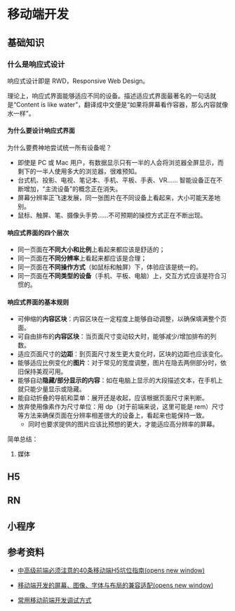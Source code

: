 # 移动端开发

## 基础知识

### 什么是响应式设计

响应式设计即是 RWD，Responsive Web Design。

理论上，响应式界面能够适应不同的设备。描述适应式界面最著名的一句话就是“Content is like water”，翻译成中文便是“如果将屏幕看作容器，那么内容就像水一样”。

#### 为什么要设计响应式界面

为什么要费神地尝试统一所有设备呢？

- 即使是 PC 或 Mac 用户，有数据显示只有一半的人会将浏览器全屏显示，而剩下的一半人使用多大的浏览器，很难预知。
- 台式机、投影、电视、笔记本、手机、平板、手表、VR...... 智能设备正在不断增加，“主流设备”的概念正在消失。
- 屏幕分辨率正飞速发展，同一张图片在不同设备上看起来，大小可能天差地别。
- 鼠标、触屏、笔、摄像头手势......不可预期的操控方式正在不断出现。

#### 响应式界面的四个层次

- 同一页面在**不同大小和比例**上看起来都应该是舒适的；
- 同一页面在**不同分辨率**上看起来都应该是合理；
- 同一页面在**不同操作方式**（如鼠标和触屏）下，体验应该是统一的。
- 同一页面在**不同类型的设备**（手机、平板、电脑）上，交互方式应该是符合习惯的。

#### 响应式界面的基本规则

- 可伸缩的**内容区块**：内容区块在一定程度上能够自动调整，以确保填满整个页面。
- 可自由排布的**内容区块**：当页面尺寸变动较大时，能够减少/增加排布的列数。
- 适应页面尺寸的**边距**：到页面尺寸发生更大变化时，区块的边距也应该变化。
- 能够适应比例变化的**图片**：对于常见的宽度调整，图片在隐去两侧部分时，依旧保持美观可用。
- 能够自动**隐藏/部分显示的内容**：如在电脑上显示的大段描述文本，在手机上就只能少量显示或隐藏。
- 能自动折叠的导航和菜单：展开还是收起，应该根据页面尺寸来判断。
- 放弃使用像素作为尺寸单位：用 dp（对于前端来说，这里可能是 rem）尺寸等方法来确保页面在分辨率相差很大的设备上，看起来也能保持一致。
  - 同时也要求提供的图片应该比预想的更大，才能适应高分辨率的屏幕。

简单总结：

1. 媒体

## H5

## RN

## 小程序

## 参考资料

- [中高级前端必须注意的40条移动端H5坑位指南(opens new window)](https://juejin.cn/post/6921886428158754829)

- [移动端开发的屏幕、图像、字体与布局的兼容适配(opens new window)](https://mp.weixin.qq.com/s/s_UNQyaLvYXzRcuL-7aL_A)

- [常用移动前端开发调试方式](https://tsejx.github.io/blog/summary-of-common-development-and-debugging-methods-of-mobile-front-end/)

